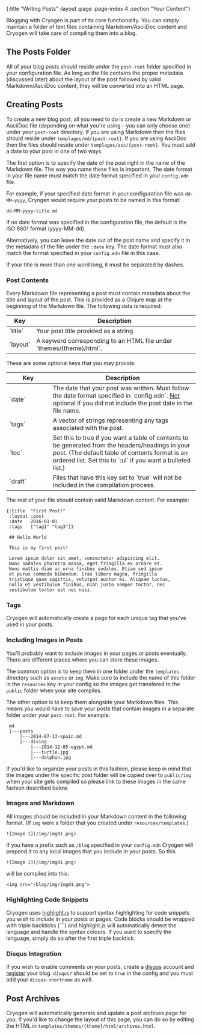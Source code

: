 {:title "Writing Posts"
 :layout :page
 :page-index 4
 :section "Your Content"}
 
Blogging with Cryogen is part of its core functionality. You can simply maintain a folder of text files containing Markdown/AsciiDoc content and Cryogen will take care of compiling them into a blog.

## The Posts Folder

All of your blog posts should reside under the `post-root` folder specified in your configuration file. As long as the file contains the proper metadata (discussed later) about the layout of the post followed by valid Markdown/AsciiDoc content, they will be converted into an HTML page.

## Creating Posts

To create a new blog post, all you need to do is create a new Markdown or AsciiDoc file (depending on what you're using - you can only choose one) under your `post-root` directory. If you are using Markdown then the files should reside under `templages/md/{post-root}`. If you are using AsciiDoc then the files should reside under `templages/asc/{post-root}`. You must add a date to your post in one of two ways.

The first option is to specify the date of the post right in the name of the Markdown file. The way you name these files is important. The date format in your file name must match the date format specified in your `config.edn` file.

For example, if your specified date format in your configuration file was `dd-MM-yyyy`, Cryogen would require your posts to be named in this format:

```
dd-MM-yyyy-title.md
```

If no date format was specified in the configuration file, the default is the ISO 8601 format (yyyy-MM-dd).

Alternatively, you can leave the date out of the post name and specify it in the metadata of the file under the `:date` key. The date format must also match the format specified in your `config.edn` file in this case.

If your title is more than one word long, it must be separated by dashes.

### Post Contents

Every Markdown file representing a post must contain metadata about the title and layout of the post. This is provided as a Clojure map at the beginning of the Markdown file. The following data is required:

<table class="table table-bordered">
<thead>
<tr>
<th>Key</th>
<th>Description</th>
</tr>
</thead>
<tbody>
<tr>
<td>`title`</td>
<td>Your post title provided as a string.</td>
</tr>
<tr>
<td>`layout`</td>
<td>A keyword corresponding to an HTML file under `themes/{theme}/html`.</td>
</tr>
</tbody>
</table>

These are some optional keys that you may provide:

<table class="table table-bordered">
<thead>
<tr>
<th>Key</th>
<th>Description</th>
</tr>
</thead>
<tbody>
<tr>
<td style="width:100px">`date`</td>
<td>The date that your post was written. Must follow the date format specified in `config.edn`. <u>Not</u> optional if you did not include the post date in the file name.</td>
</tr>
<tr>
<td>`tags`</td>
<td>A vector of strings representing any tags associated with the post.</td>
</tr>
<tr>
<td>`toc`</td>
<td>
Set this to true if you want a table of contents to be generated from the headers/headings in your post.
(The default table of contents format is an ordered list. Set this to `:ul` if you want a bulleted list.)
</td>
</tr>
<tr>
<td>`draft`</td>
<td>
Files that have this key set to `true` will not be included in the compilation process.
</td>
</tr>
</tbody>
</table>

The rest of your file should contain valid Markdown content. For example:

```
{:title  "First Post!"
 :layout :post
 :date   2016-01-01
 :tags   ["tag1" "tag3"]}

 ## Hello World

 This is my first post!

 Lorem ipsum dolor sit amet, consectetur adipiscing elit.
 Nunc sodales pharetra massa, eget fringilla ex ornare et.
 Nunc mattis diam ac urna finibus sodales. Etiam sed ipsum
 et purus commodo bibendum. Cras libero magna, fringilla
 tristique quam sagittis, volutpat auctor mi. Aliquam luctus,
 nulla et vestibulum finibus, nibh justo semper tortor, nec
 vestibulum tortor est nec nisi.
```

### Tags

Cryogen will automatically create a page for each unique tag that you've used in your posts.  
  
### Including Images in Posts

You'll probably want to include images in your pages or posts eventually. There are different places where you can store these images.

The common option is to keep them in one folder under the `templates` directory such as `assets` or `img`. Make sure to include the name of this folder in the `resources` key in your config so the images get transfered to the `public` folder when your site compiles.

The other option is to keep them alongside your Markdown files. This means you would have to save your posts that contain images in a separate folder under your `post-root`. For example:

```
 md
 |---posts
     |---2014-07-13-spain.md
     |---diving
         |---2014-12-05-egypt.md
         |---turtle.jpg
         |---dolphin.jpg
```

If you'd like to organize your posts in this fashion, please keep in mind that the images under the specific post folder will be copied over to `public/img` when your site gets compiled so please link to these images in the same fashion described below.

### Images and Markdown

All images should be included in your Markdown content in the following format. (If `img` were a folder that you created under `resources/templates`.)

```
![Image 1](/img/img01.png)
```

If you have a prefix such as `/blog` specified in your `config.edn` Cryogen will prepend it to any local images that you include in your posts. So this

```
![Image 1](/img/img01.png)
```

will be compiled into this:

```
<img src="/blog/img/img01.png">
```

### Highlighting Code Snippets

Cryogen uses [highlight.js](https://highlightjs.org/) to support syntax highlighting for code snippets you wish to include in your posts or pages. Code blocks should be wrapped with triple backticks (```)  and highlight.js will automatically detect the language and handle the syntax colours. If you want to specify the language, simply do so after the first triple backtick. 

### Disqus Integration

If you wish to enable comments on your posts, create a [disqus](https://disqus.com/) account and [register](https://disqus.com/admin/create/) your blog. `disqus?` should be set to `true` in the config and you must add your `disqus-shortname` as well.

## Post Archives

Cryogen will automatically generate and update a post archives page for you. If you'd like to change the layout of this page, you can do so by editing the HTML in `templates/themes/{theme}/html/archives.html`.
 
